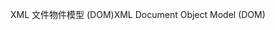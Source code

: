 <span data-ttu-id="a3c4a-101">XML 文件物件模型 (DOM)</span><span class="sxs-lookup"><span data-stu-id="a3c4a-101">XML Document Object Model (DOM)</span></span>